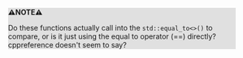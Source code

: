<div style="margin:2em; background-color: #e0e0e0;">

<strong>⚠️NOTE️️️⚠️</strong>

Do these functions actually call into the `std::equal_to<>()` to compare, or is it just using the equal to operator (==) directly? cppreference doesn't seem to say?
</div>

